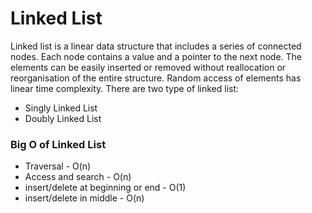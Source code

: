 <h1>Linked List</h1>
    Linked list is a linear data structure that includes a series of connected nodes. Each node contains a value and a pointer to the next node.
    The elements can be easily inserted or removed without reallocation  or reorganisation  of the entire structure.
    Random access of elements has linear time complexity.
    There are two type of linked list:
    <ul>
        <li>Singly Linked List</li>
        <li>Doubly Linked List</li>
    </ul>

<h3>Big O of Linked List</h3>
    <ul>
        <li>Traversal - O(n)</li>
        <li>Access and search - O(n)</li>
        <li>insert/delete at beginning or end - O(1)</li>
        <li>insert/delete in middle - O(n)</li>
    </ul>
